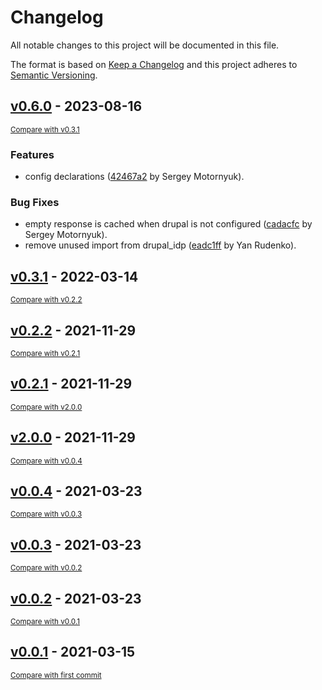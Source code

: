 # Changelog

All notable changes to this project will be documented in this file.

The format is based on [Keep a Changelog](http://keepachangelog.com/en/1.0.0/)
and this project adheres to [Semantic Versioning](http://semver.org/spec/v2.0.0.html).

<!-- insertion marker -->
## [v0.6.0](https://github.com/DataShades/ckanext-drupal-api/releases/tag/v0.6.0) - 2023-08-16

<small>[Compare with v0.3.1](https://github.com/DataShades/ckanext-drupal-api/compare/v0.3.1...v0.6.0)</small>

### Features

- config declarations ([42467a2](https://github.com/DataShades/ckanext-drupal-api/commit/42467a23610c8ae17a1a209c0998ed94dc15bee9) by Sergey Motornyuk).

### Bug Fixes

- empty response is cached when drupal is not configured ([cadacfc](https://github.com/DataShades/ckanext-drupal-api/commit/cadacfc1b90cb28543791182ee3b3d3f1f83df26) by Sergey Motornyuk).
- remove unused import from drupal_idp ([eadc1ff](https://github.com/DataShades/ckanext-drupal-api/commit/eadc1ff98c18e4c5ad6cc4befdfd53b624f2d59b) by Yan Rudenko).

## [v0.3.1](https://github.com/DataShades/ckanext-drupal-api/releases/tag/v0.3.1) - 2022-03-14

<small>[Compare with v0.2.2](https://github.com/DataShades/ckanext-drupal-api/compare/v0.2.2...v0.3.1)</small>

## [v0.2.2](https://github.com/DataShades/ckanext-drupal-api/releases/tag/v0.2.2) - 2021-11-29

<small>[Compare with v0.2.1](https://github.com/DataShades/ckanext-drupal-api/compare/v0.2.1...v0.2.2)</small>

## [v0.2.1](https://github.com/DataShades/ckanext-drupal-api/releases/tag/v0.2.1) - 2021-11-29

<small>[Compare with v2.0.0](https://github.com/DataShades/ckanext-drupal-api/compare/v2.0.0...v0.2.1)</small>

## [v2.0.0](https://github.com/DataShades/ckanext-drupal-api/releases/tag/v2.0.0) - 2021-11-29

<small>[Compare with v0.0.4](https://github.com/DataShades/ckanext-drupal-api/compare/v0.0.4...v2.0.0)</small>

## [v0.0.4](https://github.com/DataShades/ckanext-drupal-api/releases/tag/v0.0.4) - 2021-03-23

<small>[Compare with v0.0.3](https://github.com/DataShades/ckanext-drupal-api/compare/v0.0.3...v0.0.4)</small>

## [v0.0.3](https://github.com/DataShades/ckanext-drupal-api/releases/tag/v0.0.3) - 2021-03-23

<small>[Compare with v0.0.2](https://github.com/DataShades/ckanext-drupal-api/compare/v0.0.2...v0.0.3)</small>

## [v0.0.2](https://github.com/DataShades/ckanext-drupal-api/releases/tag/v0.0.2) - 2021-03-23

<small>[Compare with v0.0.1](https://github.com/DataShades/ckanext-drupal-api/compare/v0.0.1...v0.0.2)</small>

## [v0.0.1](https://github.com/DataShades/ckanext-drupal-api/releases/tag/v0.0.1) - 2021-03-15

<small>[Compare with first commit](https://github.com/DataShades/ckanext-drupal-api/compare/d64713a7420486a51065b8548c8c444ca61db537...v0.0.1)</small>

